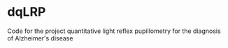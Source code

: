 # dqLRP
Code for the project quantitative light reflex pupillometry for the diagnosis of Alzheimer's disease
